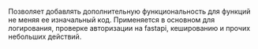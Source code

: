 Позволяет добавлять дополнительную функциональность для функций не меняя ее изначальный код. Применяется в основном для логирования, проверке авторизации на fastapi, кешированию и прочих небольших действий.
